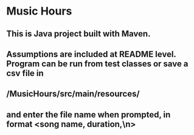 # Music Hours

## This is Java project built with Maven.

## Assumptions are included at README level. Program can be run from test classes or save a csv file in
## /MusicHours/src/main/resources/
## and enter the file name when prompted, in format <song name, duration,\n>

